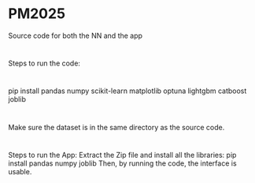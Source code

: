 # PM2025
Source code for both the NN and the app
#
Steps to run the code:
#
pip install pandas numpy scikit-learn matplotlib optuna lightgbm catboost joblib
#
Make sure the dataset is in the same directory as the source code.
#
Steps to run the App:
Extract the Zip file and install all the libraries:
pip install pandas numpy joblib
Then, by running the code, the interface is usable.
